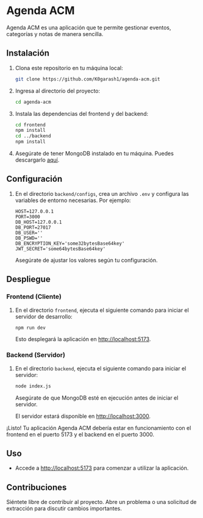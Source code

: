 # Agenda ACM

Agenda ACM es una aplicación que te permite gestionar eventos, categorías y notas de manera sencilla.

## Instalación

1. Clona este repositorio en tu máquina local:

   ```bash
   git clone https://github.com/K0garash1/agenda-acm.git
   ```

2. Ingresa al directorio del proyecto:

   ```bash
   cd agenda-acm
   ```

3. Instala las dependencias del frontend y del backend:

   ```bash
   cd frontend
   npm install
   cd ../backend
   npm install
   ```

4. Asegúrate de tener MongoDB instalado en tu máquina. Puedes descargarlo [aquí](https://www.mongodb.com/try/download/community).

## Configuración

1. En el directorio `backend/configs`, crea un archivo `.env` y configura las variables de entorno necesarias. Por ejemplo:

   ```dotenv
   HOST=127.0.0.1
   PORT=3000
   DB_HOST=127.0.0.1
   DB_PORT=27017
   DB_USER=''
   DB_PSWD=''
   DB_ENCRYPTION_KEY='some32bytesBase64key'
   JWT_SECRET='some64bytesBase64key'
   ```

   Asegúrate de ajustar los valores según tu configuración.

## Despliegue

### Frontend (Cliente)

1. En el directorio `frontend`, ejecuta el siguiente comando para iniciar el servidor de desarrollo:

   ```bash
   npm run dev
   ```

   Esto desplegará la aplicación en [http://localhost:5173](http://localhost:5173).

### Backend (Servidor)

1. En el directorio `backend`, ejecuta el siguiente comando para iniciar el servidor:

   ```bash
   node index.js
   ```

   Asegúrate de que MongoDB esté en ejecución antes de iniciar el servidor.

   El servidor estará disponible en [http://localhost:3000](http://localhost:3000).

¡Listo! Tu aplicación Agenda ACM debería estar en funcionamiento con el frontend en el puerto 5173 y el backend en el puerto 3000.

## Uso

- Accede a [http://localhost:5173](http://localhost:5173) para comenzar a utilizar la aplicación.

## Contribuciones

Siéntete libre de contribuir al proyecto. Abre un problema o una solicitud de extracción para discutir cambios importantes.
